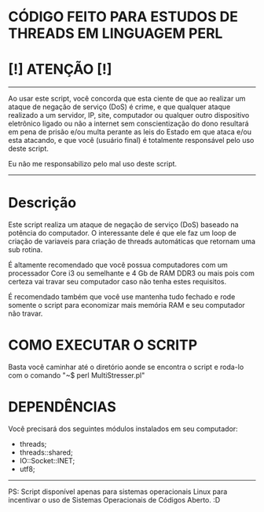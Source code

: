 # CÓDIGO FEITO PARA ESTUDOS DE THREADS EM LINGUAGEM PERL


# [!] ATENÇÃO [!]

--------------

Ao usar este script, você concorda que esta ciente de que ao realizar um ataque de negação de serviço (DoS) é crime, e que qualquer ataque realizado a um servidor, IP, site, computador ou qualquer outro dispositivo eletrônico ligado ou não a internet sem conscientização do dono resultará em pena de prisão e/ou multa perante as leis do Estado em que ataca e/ou esta atacando, e que você (usuário final) é totalmente responsável pelo uso deste script.

Eu não me responsabilizo pelo mal uso deste script.

--------------

# Descrição

Este script realiza um ataque de negação de serviço (DoS) baseado na potência do computador. O interessante dele é que ele faz um loop de criação de variaveis para criação de threads automáticas que retornam uma sub rotina.

É altamente recomendado que você possua computadores com um processador Core i3 ou semelhante e 4 Gb de RAM DDR3 ou mais pois com certeza vai travar seu computador caso não tenha estes requisitos.

É recomendado também que você use mantenha tudo fechado e rode somente o script para economizar mais memória RAM e seu computador não travar.

# COMO EXECUTAR O SCRITP

Basta você caminhar até o diretório aonde se encontra o script e roda-lo com o comando "~$ perl MultiStresser.pl"


# DEPENDÊNCIAS 

Você precisará dos seguintes módulos instalados em seu computador:

* threads;
* threads::shared;
* IO::Socket::INET;
* utf8;

--------------
PS: Script disponível apenas para sistemas operacionais Linux para incentivar o uso de Sistemas Operacionais de Códigos Aberto. :D